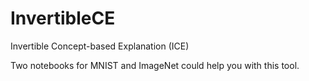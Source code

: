 # InvertibleCE
Invertible Concept-based Explanation (ICE)

Two notebooks for MNIST and ImageNet could help you with this tool.
